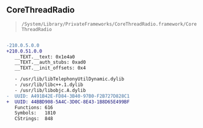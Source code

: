 ## CoreThreadRadio

> `/System/Library/PrivateFrameworks/CoreThreadRadio.framework/CoreThreadRadio`

```diff

-210.0.5.0.0
+210.0.51.0.0
   __TEXT.__text: 0x1e4a0
   __TEXT.__auth_stubs: 0xad0
   __TEXT.__init_offsets: 0x4

   - /usr/lib/libTelephonyUtilDynamic.dylib
   - /usr/lib/libc++.1.dylib
   - /usr/lib/libobjc.A.dylib
-  UUID: A491B42E-FD84-3B40-97B0-F2B727D828C1
+  UUID: 44BBD908-5A4C-3D0C-8E43-1B8D65E499BF
   Functions: 616
   Symbols:   1810
   CStrings:  848

```
